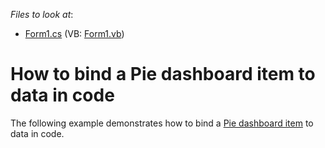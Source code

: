 <!-- default file list -->
*Files to look at*:

* [Form1.cs](./CS/Dashboard_CreatePies/Form1.cs) (VB: [Form1.vb](./VB/Dashboard_CreatePies/Form1.vb))
<!-- default file list end -->
# How to bind a Pie dashboard item to data in code


<p>The following example demonstrates how to bind a <a href="https://documentation.devexpress.com/#Dashboard/CustomDocument15262">Pie dashboard item</a> to data in code.</p>

<br/>


